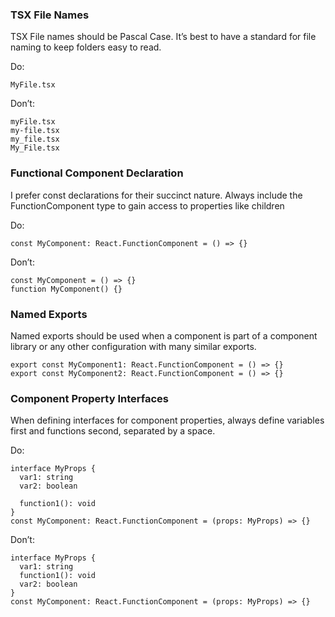 
### TSX File Names

TSX File names should be Pascal Case. It’s best to have a standard for file naming to keep folders easy to read.

Do:

```
MyFile.tsx
```

Don’t:

```
myFile.tsx
my-file.tsx
my_file.tsx
My_File.tsx
```

### Functional Component Declaration
I prefer const declarations for their succinct nature. Always include the FunctionComponent type to gain access to properties like children

Do:
```
const MyComponent: React.FunctionComponent = () => {}
```
Don’t:
```
const MyComponent = () => {}
function MyComponent() {}
```

### Named Exports
Named exports should be used when a component is part of a component library or any other configuration with many similar exports.
```
export const MyComponent1: React.FunctionComponent = () => {}
export const MyComponent2: React.FunctionComponent = () => {}
```

### Component Property Interfaces
When defining interfaces for component properties, always define variables first and functions second, separated by a space.

Do:
```
interface MyProps {
  var1: string
  var2: boolean
 
  function1(): void
}
const MyComponent: React.FunctionComponent = (props: MyProps) => {}
```
Don’t:
```
interface MyProps { 
  var1: string
  function1(): void
  var2: boolean
}
const MyComponent: React.FunctionComponent = (props: MyProps) => {}
```
